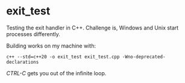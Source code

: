 # exit_test
Testing the exit handler in C++. Challenge is, Windows and Unix start processes differently.

Building works on my machine with:

```c++ --std=c++20 -o exit_test exit_test.cpp -Wno-deprecated-declarations```

*CTRL-C* gets you out of the infinite loop.
